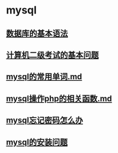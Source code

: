 # mysql

## [数据库的基本语法](数据库的基本语法.md)
## [计算机二级考试的基本问题](计算机二级考试的基本问题.md)
## [mysql的常用单词.md](mysql的常用单词.md)
## [mysql操作php的相关函数.md](mysql操作php的相关函数.md)
## [mysql忘记密码怎么办](忘记密码.md)
## [mysql的安装问题](安装问题.md)
